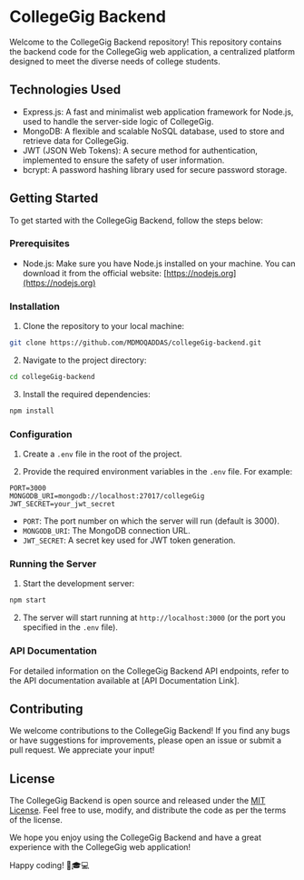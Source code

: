 # CollegeGig Backend

Welcome to the CollegeGig Backend repository! This repository contains the backend code for the CollegeGig web application, a centralized platform designed to meet the diverse needs of college students.

## Technologies Used

- Express.js: A fast and minimalist web application framework for Node.js, used to handle the server-side logic of CollegeGig.
- MongoDB: A flexible and scalable NoSQL database, used to store and retrieve data for CollegeGig.
- JWT (JSON Web Tokens): A secure method for authentication, implemented to ensure the safety of user information.
- bcrypt: A password hashing library used for secure password storage.

## Getting Started

To get started with the CollegeGig Backend, follow the steps below:

### Prerequisites

- Node.js: Make sure you have Node.js installed on your machine. You can download it from the official website: [https://nodejs.org](https://nodejs.org)

### Installation

1. Clone the repository to your local machine:

```bash
git clone https://github.com/MDMOQADDAS/collegeGig-backend.git
```

2. Navigate to the project directory:

```bash
cd collegeGig-backend
```

3. Install the required dependencies:

```bash
npm install
```

### Configuration

1. Create a `.env` file in the root of the project.

2. Provide the required environment variables in the `.env` file. For example:

```plaintext
PORT=3000
MONGODB_URI=mongodb://localhost:27017/collegeGig
JWT_SECRET=your_jwt_secret
```

- `PORT`: The port number on which the server will run (default is 3000).
- `MONGODB_URI`: The MongoDB connection URL.
- `JWT_SECRET`: A secret key used for JWT token generation.

### Running the Server

1. Start the development server:

```bash
npm start
```

2. The server will start running at `http://localhost:3000` (or the port you specified in the `.env` file).

### API Documentation

For detailed information on the CollegeGig Backend API endpoints, refer to the API documentation available at [API Documentation Link].

## Contributing

We welcome contributions to the CollegeGig Backend! If you find any bugs or have suggestions for improvements, please open an issue or submit a pull request. We appreciate your input!

## License

The CollegeGig Backend is open source and released under the [MIT License](LICENSE). Feel free to use, modify, and distribute the code as per the terms of the license.

We hope you enjoy using the CollegeGig Backend and have a great experience with the CollegeGig web application!

Happy coding! 🚀🎓💻

